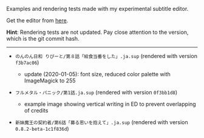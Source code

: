 Examples and rendering tests made with my experimental subtitle editor.

Get the editor from [here](https://github.com/magiruuvelvet/jimaku-editor).

**Hint**: Rendering tests are not updated. Pay close attention to the version,
which is the git commit hash.

---


 - `のんのん日和 りぴーと/第８話「給食当番をした」.ja.sup` (rendered with version `f3b7ac06`)
   - update (2020-01-05): font size, reduced color palette with ImageMagick to 255

 - `フルメタル・パニック/第1話.ja.sup` (rendered with version `0f3bb1d8`)
   - example image showing vertical writing in ED to prevent overlapping of credits

 - `新妹魔王の契約者/第6話「募る思いを抱えて」.ja.sup` (rendered with version `0.8.2-beta-1c1f836d`)
